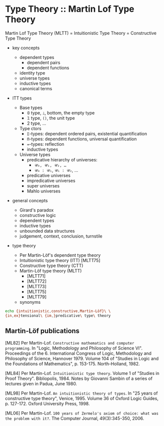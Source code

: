# Type Theory :: Martin Lof Type Theory

Martin Lof Type Theory (MLTT) 
= Intuitionistic Type Theory 
= Constructive Type Theory


* key concepts
  - dependent types
    - dependent pairs
    - dependent functions
  - identity type
  - universe types
  - inductive types
  - canonical terms

* ITT types
  * Base types
    - 𝟘 type, `⟘`, bottom, the empty type
    - 𝟙 type, `()`, the unit type
    - 2 type, …
  * Type ctors
    - `Σ`-types: dependent ordered pairs, existential quantification
    - `Π`-types: dependent functions, universal quantification
    - `=`-types: reflection
    - inductive types
  * Universe types
    - predicative hierarchy of universes:
      - `𝒰₀, 𝒰₁, 𝒰₂, …`
      - `𝒰₀ : 𝒰₁`, `𝒰₁ : 𝒰₂`, …
    - predicative universes
    - impredicative universes
    - super universes
    - Mahlo universes

* general concepts
  - Girard's paradox
  - constructive logic
  - dependent types
  - inductive types
  - unbounded data structures
  - judgement, context, conclusion, turnstile

* type theory
  - Per Martin-Löf's dependent type theory
  - Intuitionistic type theory (ITT) [MLTT75]
  - Constructive type theory (CTT)
  - Martin-Löf type theory (MLTT)
    - [MLTT71]
    - [MLTT72]
    - [MLTT73]
    - [MLTT75]
    - [MLTT79]
  * synonyms


```bash
echo {intuitionistic,constructive,Martin-Löf}\ \
{in,ex}tensional\ {im,}predicative\ type\ theory
```


## Martin-Löf publications

[ML82] Per Martin-Lof. `Constructive mathematics and computer programming`.
In "Logic, Methodology and Philosophy of Science VI". Proceedings of the 6. International Congress of Logic, Methodology and Philosophy of Science, Hannover 1979. Volume 104 of "Studies in Logic and the Foundations of Mathematics", p. 153-175. North-Holland, 1982.

[ML84] Per Martin-Lof. `Intuitionistic type theory`. 
Volume 1 of "Studies in Proof Theory". Bibliopolis, 1984. 
Notes by Giovanni Sambin of a series of lectures given in Padua, June 1980.

[ML98] Per Martin-Lof. `An intuitionistic theory of types`. 
In "25 years of constructive type theory", Venice, 1995. Volume 36 of Oxford Logic Guides, p. 127-172. Oxford University Press, 1998.

[ML06] Per Martin-Lof. `100 years of Zermelo's axiom of choice: what was the problem with it?`. The Computer Journal, 49(3):345-350, 2006.
